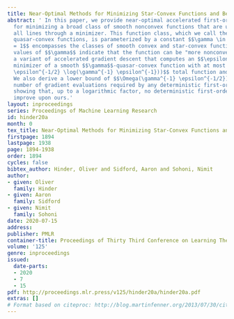 ```yaml
---
title: Near-Optimal Methods for Minimizing Star-Convex Functions and Beyond
abstract: ' In this paper, we provide near-optimal accelerated first-order methods
  for minimizing a broad class of smooth nonconvex functions that are unimodal on
  all lines through a minimizer. This function class, which we call the class of smooth
  quasar-convex functions, is parameterized by a constant $$\gamma \in (0,1]$$: $$\gamma
  = 1$$ encompasses the classes of smooth convex and star-convex functions, and smaller
  values of $$\gamma$$ indicate that the function can be "more nonconvex." We develop
  a variant of accelerated gradient descent that computes an $$\epsilon$$-approximate
  minimizer of a smooth $$\gamma$$-quasar-convex function with at most $$O(\gamma^{-1}
  \epsilon^{-1/2} \log(\gamma^{-1} \epsilon^{-1}))$$ total function and gradient evaluations.
  We also derive a lower bound of $$\Omega(\gamma^{-1} \epsilon^{-1/2})$$ on the worst-case
  number of gradient evaluations required by any deterministic first-order method,
  showing that, up to a logarithmic factor, no deterministic first-order method can
  improve upon ours.'
layout: inproceedings
series: Proceedings of Machine Learning Research
id: hinder20a
month: 0
tex_title: Near-Optimal Methods for Minimizing Star-Convex Functions and Beyond
firstpage: 1894
lastpage: 1938
page: 1894-1938
order: 1894
cycles: false
bibtex_author: Hinder, Oliver and Sidford, Aaron and Sohoni, Nimit
author:
- given: Oliver
  family: Hinder
- given: Aaron
  family: Sidford
- given: Nimit
  family: Sohoni
date: 2020-07-15
address: 
publisher: PMLR
container-title: Proceedings of Thirty Third Conference on Learning Theory
volume: '125'
genre: inproceedings
issued:
  date-parts:
  - 2020
  - 7
  - 15
pdf: http://proceedings.mlr.press/v125/hinder20a/hinder20a.pdf
extras: []
# Format based on citeproc: http://blog.martinfenner.org/2013/07/30/citeproc-yaml-for-bibliographies/
---
```

